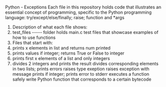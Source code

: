 Python - Exceptions
Each file in this repository holds code that illustrates an essential concept of programming, specific to the Python programming language: try/except/else/finally; raise; function and *args

1. Description of what each file shows:
2. test_files ----- folder holds main.c test files that showcase examples of how to use functions
3. Files that start with:
4. prints x elements in list and returns num printed
5. prints values if integer; returns True or False to integer
6. prints first x elements of a list and only integers
7. divides 2 integers and prints the result
divides corresponding elements in two lists; prints errors
raises type exeption
raises exception with message
prints if integer; prints error to stderr
executes a function safely
write Python function that corresponds to a certain bytecode
